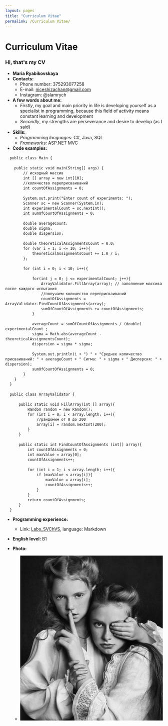 ```yaml
---
layout: pages
title: "Curriculum Vitae"
permalink: /Curriculum Vitae/
---
```

# Curriculum Vitae
### Hi, that's my CV
* __Maria Ryabikovskaya__
* __Contacts:__
  + Phone number: 375293077258
  + E-mail: niceshizachan@gmail.com
  + Instagram: @slamrych
* __A few words about me:__
  + _Firstly_, my goal and main priority in life is developing yourself as a specialist in programming, because this field of activity means constant learning and development
  + _Secondly_, my strengths are perseverance and desire to develop (as I said)
* __Skills:__
  + _Programming languages_: C#, Java, SQL
  + _Frameworks:_ ASP.NET MVC
* __Code examples:__
```
  public class Main {

    public static void main(String[] args) {
        // исходный массив
        int [] array = new int[10];
        //количество переприсваиваний
        int countOfAssignments = 0;

        System.out.print("Enter count of experiments: ");
        Scanner sc = new Scanner(System.in);
        int experimentalCount = sc.nextInt();
        int sumOfCountOfAssignments = 0;

        double averageCount;
        double sigma;
        double dispersion;

        double theoreticalAssignmentsCount = 0.0;
        for (var i = 1; i <= 10; i++){
            theoreticalAssignmentsCount += 1.0 / i;
        };

        for (int i = 0; i < 10; i++){

            for(int j = 0; j <= experimentalCount; j++){
                ArrayValidator.FillArray(array); // заполнение массива после каждого испытания
                //получаем количество переприсваиваний
                countOfAssignments = ArrayValidator.FindCountOfAssignments(array);
                sumOfCountOfAssignments += countOfAssignments;
            }

            averageCount = sumOfCountOfAssignments / (double) experimentalCount ;
            sigma = Math.abs(averageCount - theoreticalAssignmentsCount);
            dispersion = sigma * sigma;

            System.out.println(i + ") " + "Среднее количество присваиваний: " + averageCount + " Сигма: " + sigma + " Дисперсия: " + dispersion);
            sumOfCountOfAssignments = 0;
        }
    }
  }

  public class ArrayValidator {

      public static void FillArray(int [] array){
          Random random = new Random();
          for (int i = 0; i < array.length; i++){
              //рандомим от 0 до 200
              array[i] = random.nextInt(200);
          }
      }

      public static int FindCountOfAssignments (int[] array){
          int countOfAssignments = 0;
          int maxValue = array[0];
          countOfAssignments++;

          for (int i = 1; i < array.length; i++){
              if (maxValue < array[i]){
                  maxValue = array[i];
                  countOfAssignments++;
              }
          }
          return countOfAssignments;
      }
  }
```
* __Programming experience:__
  + Link: [Labs_SVChVS](https://github.com/slamry/Labs_SVChVS), language: Markdown
* __English level:__ B1
* __Photo:__

  + ![photo](/lab1/1.jpg)
